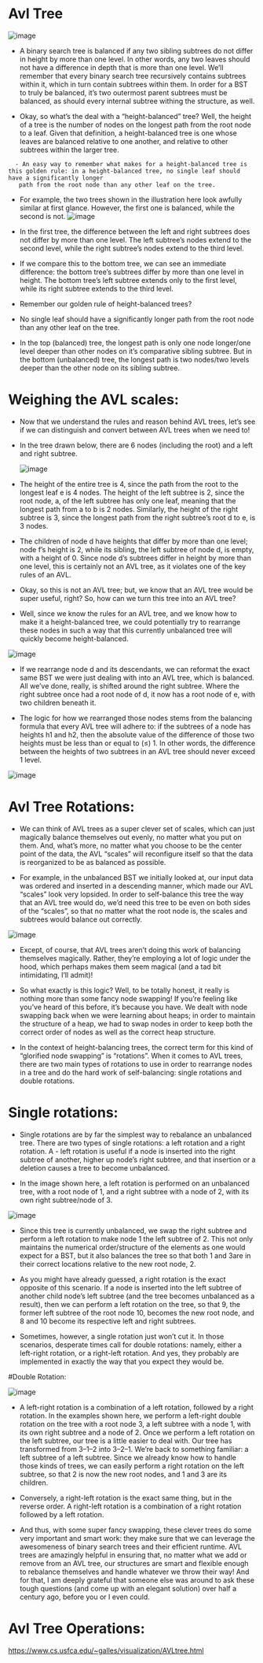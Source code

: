 # Avl Tree

![image](https://github.com/user-attachments/assets/7934b4a9-9af6-4d3b-b792-996e68591e74)

- A binary search tree is balanced if any two sibling subtrees do not differ in height by more than one level. In other words, any two leaves should not have a 
  difference in depth that is more than one level. We’ll remember that every binary search tree recursively contains subtrees within it, which in turn contain 
  subtrees within them. In order for a BST to truly be balanced, it’s two outermost parent subtrees must be balanced, as should every internal subtree withing the 
  structure, as well.

- Okay, so what’s the deal with a “height-balanced” tree? Well, the height of a tree is the number of nodes on the longest path from the root node to a leaf. Given 
  that definition, a height-balanced tree is one whose leaves are balanced relative to one another, and relative to other subtrees within the larger tree.
```
  - An easy way to remember what makes for a height-balanced tree is this golden rule: in a height-balanced tree, no single leaf should have a significantly longer 
   path from the root node than any other leaf on the tree.
```

- For example, the two trees shown in the illustration here look awfully similar at first glance. However, the first one is balanced, while the second is not.
![image](https://github.com/user-attachments/assets/8d4667c6-d99e-43aa-b978-3c7295049bf9)

- In the first tree, the difference between the left and right subtrees does not differ by more than one level. The left subtree’s nodes extend to the second 
 level, while the right subtree’s nodes extend to the third level.

- If we compare this to the bottom tree, we can see an immediate difference: the bottom tree’s subtrees differ by more than one level in height. The bottom tree’s 
 left subtree extends only to the first level, while its right subtree extends to the third level.

- Remember our golden rule of height-balanced trees?

- No single leaf should have a significantly longer path from the root node than any other leaf on the tree.

- In the top (balanced) tree, the longest path is only one node longer/one level deeper than other nodes on it’s comparative sibling subtree. But in the bottom 
 (unbalanced) tree, the longest path is two nodes/two levels deeper than the other node on its sibling subtree.

# Weighing the AVL scales:

- Now that we understand the rules and reason behind AVL trees, let’s see if we can distinguish and convert between AVL trees when we need to!

- In the tree drawn below, there are 6 nodes (including the root) and a left and right subtree.

  ![image](https://github.com/user-attachments/assets/d1446a5d-7cc4-4fde-9246-05b65fd9af76)

- The height of the entire tree is 4, since the path from the root to the longest leaf e is 4 nodes. The height of the left subtree is 2, since the root node, a, 
 of the left subtree has only one leaf, meaning that the longest path from a to b is 2 nodes. Similarly, the height of the right subtree is 3, since the longest 
 path from the right subtree’s root d to e, is 3 nodes.

- The children of node d have heights that differ by more than one level; node f’s height is 2, while its sibling, the left subtree of node d, is empty, with a 
 height of 0. Since node d’s subtrees differ in height by more than one level, this is certainly not an AVL tree, as it violates one of the key rules of an AVL.

- Okay, so this is not an AVL tree; but, we know that an AVL tree would be super useful, right? So, how can we turn this tree into an AVL tree?

- Well, since we know the rules for an AVL tree, and we know how to make it a height-balanced tree, we could potentially try to rearrange these nodes in such a way 
 that this currently unbalanced tree will quickly become height-balanced.

![image](https://github.com/user-attachments/assets/13cb88dc-5be6-41b7-a974-b8ad7b21950a)

- If we rearrange node d and its descendants, we can reformat the exact same BST we were just dealing with into an AVL tree, which is balanced. All we’ve done, 
 really, is shifted around the right subtree. Where the right subtree once had a root node of d, it now has a root node of e, with two children beneath it.

- The logic for how we rearranged those nodes stems from the balancing formula that every AVL tree will adhere to: if the subtrees of a node has heights h1 and h2, 
 then the absolute value of the difference of those two heights must be less than or equal to (≤) 1. In other words, the difference between the heights of two 
 subtrees in an AVL tree should never exceed 1 level.

![image](https://github.com/user-attachments/assets/0f90a7a8-4599-4bf5-ae76-f1b829add058)

# Avl Tree Rotations:
- We can think of AVL trees as a super clever set of scales, which can just magically balance themselves out evenly, no matter what you put on them. And, what’s 
 more, no matter what you choose to be the center point of the data, the AVL “scales” will reconfigure itself so that the data is reorganized to be as balanced as 
 possible.

- For example, in the unbalanced BST we initially looked at, our input data was ordered and inserted in a descending manner, which made our AVL “scales” look very 
 lopsided. In order to self-balance this tree the way that an AVL tree would do, we’d need this tree to be even on both sides of the “scales”, so that no matter 
 what the root node is, the scales and subtrees would balance out correctly.

![image](https://github.com/user-attachments/assets/d327f1d2-9109-4147-9516-79c007d03b47)

- Except, of course, that AVL trees aren’t doing this work of balancing themselves magically. Rather, they’re employing a lot of logic under the hood, which 
 perhaps makes them seem magical (and a tad bit intimidating, I’ll admit)!

- So what exactly is this logic? Well, to be totally honest, it really is nothing more than some fancy node swapping! If you’re feeling like you’ve heard of this 
 before, it’s because you have. We dealt with node swapping back when we were learning about heaps; in order to maintain the structure of a heap, we had to swap 
 nodes in order to keep both the correct order of nodes as well as the correct heap structure.

- In the context of height-balancing trees, the correct term for this kind of “glorified node swapping” is “rotations”. When it comes to AVL trees, there are two 
 main types of rotations to use in order to rearrange nodes in a tree and do the hard work of self-balancing: single rotations and double rotations.

# Single rotations:
- Single rotations are by far the simplest way to rebalance an unbalanced tree. There are two types of single rotations: a left rotation and a right rotation. A - 
 left rotation is useful if a node is inserted into the right subtree of another, higher up node’s right subtree, and that insertion or a deletion causes a tree to  become unbalanced.

- In the image shown here, a left rotation is performed on an unbalanced tree, with a root node of 1, and a right subtree with a node of 2, with its own right 
 subtree/node of 3.

![image](https://github.com/user-attachments/assets/ac34dd4d-1e84-448c-9b9d-2b159a3e6e36)

- Since this tree is currently unbalanced, we swap the right subtree and perform a left rotation to make node 1 the left subtree of 2. This not only maintains the 
 numerical order/structure of the elements as one would expect for a BST, but it also balances the tree so that both 1 and 3are in their correct locations 
 relative to the new root node, 2.

- As you might have already guessed, a right rotation is the exact opposite of this scenario. If a node is inserted into the left subtree of another child node’s 
 left subtree (and the tree becomes unbalanced as a result), then we can perform a left rotation on the tree, so that 9, the former left subtree of the root node 
 10, becomes the new root node, and 8 and 10 become its respective left and right subtrees.

- Sometimes, however, a single rotation just won’t cut it. In those scenarios, desperate times call for double rotations: namely, either a left-right rotation, or 
 a right-left rotation. And yes, they probably are implemented in exactly the way that you expect they would be.

#Double Rotation:

![image](https://github.com/user-attachments/assets/3e61525a-20e9-442d-8f9e-45d6a231c10f)

- A left-right rotation is a combination of a left rotation, followed by a right rotation. In the examples shown here, we perform a left-right double rotation on 
 the tree with a root node 3, a left subtree with a node 1, with its own right subtree and a node of 2. Once we perform a left rotation on the left subtree, our 
 tree is a little easier to deal with. Our tree has transformed from 3–1–2 into 3–2–1. We’re back to something familiar: a left subtree of a left subtree. Since 
 we already know how to handle those kinds of trees, we can easily perform a right rotation on the left subtree, so that 2 is now the new root nodes, and 1 and 3 
 are its children.

- Conversely, a right-left rotation is the exact same thing, but in the reverse order. A right-left rotation is a combination of a right rotation followed by a 
 left rotation.

- And thus, with some super fancy swapping, these clever trees do some very important and smart work: they make sure that we can leverage the awesomeness of 
 binary search trees and their efficient runtime. AVL trees are amazingly helpful in ensuring that, no matter what we add or remove from an AVL tree, our 
 structures are smart and flexible enough to rebalance themselves and handle whatever we throw their way! And for that, I am deeply grateful that someone else was 
 around to ask these tough questions (and come up with an elegant solution) over half a century ago, before you or I even could.

# Avl Tree Operations:

https://www.cs.usfca.edu/~galles/visualization/AVLtree.html



